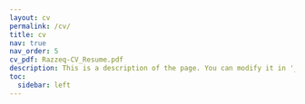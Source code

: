 ```yaml
---
layout: cv
permalink: /cv/
title: cv
nav: true
nav_order: 5
cv_pdf: Razzeq-CV_Resume.pdf
description: This is a description of the page. You can modify it in '_pages/cv.md'. You can also change or remove the top pdf download button.
toc:
  sidebar: left
---
```

